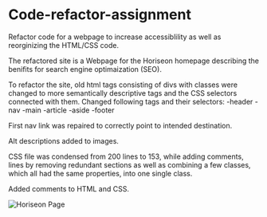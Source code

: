 # Code-refactor-assignment

Refactor code for a webpage to increase accessiblility as well as reorginizing the HTML/CSS code. 

The refactored site is a Webpage for the Horiseon homepage describing the benifits for search engine optimaization (SEO).

To refactor the site, old html tags consisting of divs with classes were changed to more semantically descriptive tags and the CSS selectors connected with them. Changed following tags and their selectors:
    -header
    -nav
    -main
    -article
    -aside
    -footer

First nav link was repaired to correctly point to intended destination.

Alt descriptions added to images.

CSS file was condensed from 200 lines to 153, while adding comments, lines by removing redundant sections as well as combining a few classes, which all had the same properties, into one single class.

Added comments to HTML and CSS.

![Horiseon Page](/assets/images/Horiseon.png)
